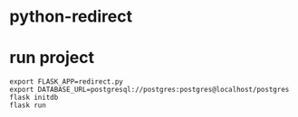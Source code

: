 # python-redirect
# run project
```
export FLASK_APP=redirect.py
export DATABASE_URL=postgresql://postgres:postgres@localhost/postgres
flask initdb
flask run
```
